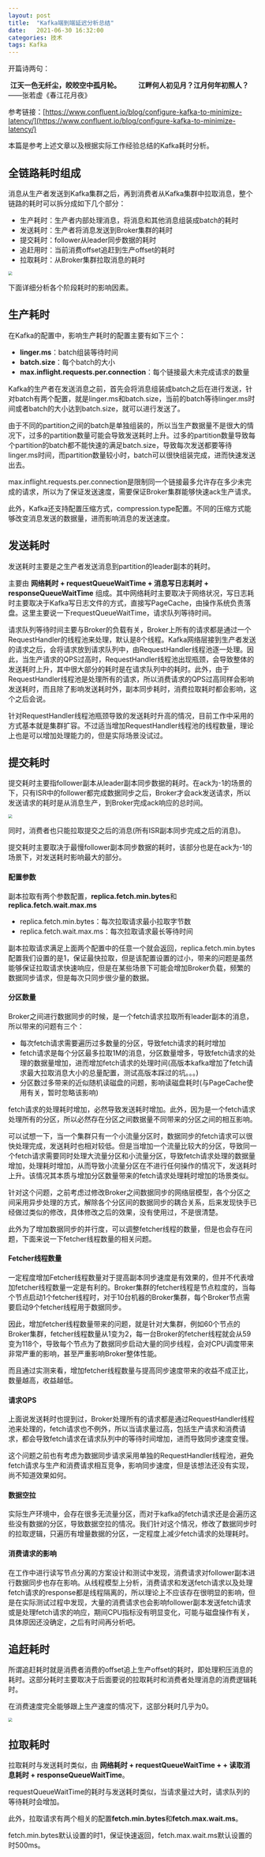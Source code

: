 ```yaml
---
layout: post
title:  "Kafka端到端延迟分析总结"
date:   2021-06-30 16:32:00
categories: 技术
tags: Kafka
---
```

开篇诗两句：

​        **江天一色无纤尘，皎皎空中孤月轮。** 　　
​        **江畔何人初见月？江月何年初照人？**        ——张若虚《春江花月夜》



参考链接：[https://www.confluent.io/blog/configure-kafka-to-minimize-latency/](https://www.confluent.io/blog/configure-kafka-to-minimize-latency/)

本篇是参考上述文章以及根据实际工作经验总结的Kafka耗时分析。

## 全链路耗时组成

消息从生产者发送到Kafka集群之后，再到消费者从Kafka集群中拉取消息，整个链路的耗时可以拆分成如下几个部分：

- 生产耗时：生产者内部处理消息，将消息和其他消息组装成batch的耗时
- 发送耗时：生产者将消息发送到Broker集群的耗时
- 提交耗时：follower从leader同步数据的耗时
- 追赶用时：当前消费offset追赶到生产offset的耗时
- 拉取耗时：从Broker集群拉取消息的耗时

<img src="/assets/kafka/kafkaLatency01.png" style="zoom:50%" />

下面详细分析各个阶段耗时的影响因素。

## 生产耗时

在Kafka的配置中，影响生产耗时的配置主要有如下三个：

- **linger.ms**：batch组装等待时间
- **batch.size**：每个batch的大小
- **max.inflight.requests.per.connection**：每个链接最大未完成请求的数量

Kafka的生产者在发送消息之前，首先会将消息组装成batch之后在进行发送，针对batch有两个配置，就是linger.ms和batch.size，当前的batch等待linger.ms时间或者batch的大小达到batch.size，就可以进行发送了。

由于不同的partition之间的batch是单独组装的，所以当生产数据量不是很大的情况下，过多的partition数量可能会导致发送耗时上升。过多的partition数量导致每个partition的batch都不能快速的满足batch.size，导致每次发送都要等待linger.ms时间，而partition数量较小时，batch可以很快组装完成，进而快速发送出去。

max.inflight.requests.per.connection是限制同一个链接最多允许存在多少未完成的请求，所以为了保证发送速度，需要保证Broker集群能够快速ack生产请求。

此外，Kafka还支持配置压缩方式，compression.type配置。不同的压缩方式能够改变消息发送的数据量，进而影响消息的发送速度。

## 发送耗时

发送耗时主要是之生产者发送消息到partition的leader副本的耗时。

主要由 **网络耗时 + requestQueueWaitTime + 消息写日志耗时 + responseQueueWaitTime** 组成。其中网络耗时主要取决于网络状况，写日志耗时主要取决于Kafka写日志文件的方式，直接写PageCache，由操作系统负责落盘。这里主要说一下requestQueueWaitTime，请求队列等待时间。

请求队列等待时间主要与Broker的负载有关，Broker上所有的请求都是通过一个RequestHandler的线程池来处理，默认是8个线程。Kafka网络层接到生产者发送的请求之后，会将请求放到请求队列中，由RequestHandler线程池逐一处理。因此，当生产请求的QPS过高时，RequestHandler线程池出现瓶颈，会导致整体的发送耗时上升，其中很大部分的耗时是在请求队列中的耗时。此外，由于RequestHandler线程池是处理所有的请求，所以消费请求的QPS过高同样会影响发送耗时，而且除了影响发送耗时外，副本同步耗时，消费拉取耗时都会影响，这个之后会说。

针对RequestHandler线程池瓶颈导致的发送耗时升高的情况，目前工作中采用的方式基本就是集群扩容。不过适当增加RequestHandler线程池的线程数量，理论上也是可以增加处理能力的，但是实际场景没试过。

## 提交耗时

提交耗时主要指follower副本从leader副本同步数据的耗时。在ack为-1的场景的下，只有ISR中的follower都完成数据同步之后，Broker才会ack发送请求，所以发送请求的耗时是从消息生产，到Broker完成ack响应的总时间。

<img src="/assets/kafka/kafkaLatency02.png" style="zoom:50%" />

同时，消费者也只能拉取提交之后的消息(所有ISR副本同步完成之后的消息)。

提交耗时主要取决于最慢follower副本同步数据的耗时，该部分也是在ack为-1的场景下，对发送耗时影响最大的部分。

#### 配置参数

副本拉取有两个参数配置，**replica.fetch.min.bytes**和**replica.fetch.wait.max.ms**

- replica.fetch.min.bytes：每次拉取请求最小拉取字节数
- replica.fetch.wait.max.ms：每次拉取请求最长等待时间

副本拉取请求满足上面两个配置中的任意一个就会返回，replica.fetch.min.bytes配置我们设置的是1，保证最快拉取，但是该配置设置的过小，带来的问题是虽然能够保证拉取请求快速响应，但是在某些场景下可能会增加Broker负载，频繁的数据同步请求，但是每次只同步很少量的数据。

#### 分区数量

Broker之间进行数据同步的时候，是一个fetch请求拉取所有leader副本的消息，所以带来的问题有三个：

- 每次fetch请求需要遍历过多数量的分区，导致fetch请求的耗时增加
- fetch请求是每个分区最多拉取1M的消息，分区数量增多，导致fetch请求的处理的数据量增加，进而增加fetch请求的处理时间(高版本kafka增加了fetch请求最大拉取消息大小的总量配置，测试高版本踩过的坑。。。)
- 分区数过多带来的近似随机读磁盘的问题，影响读磁盘耗时(与PageCache使用有关，暂时忽略该影响)

fetch请求的处理耗时增加，必然导致发送耗时增加。此外，因为是一个fetch请求处理所有的分区，所以必然存在分区之间数据量不同带来的分区之间的相互影响。

可以试想一下，当一个集群只有一个小流量分区时，数据同步的fetch请求可以很快处理完成，发送耗时也相对较低。但是当增加一个流量比较大的分区，导致同一个fetch请求需要同时处理大流量分区和小流量分区，导致fetch请求处理的数据量增加，处理耗时增加，从而导致小流量分区在不进行任何操作的情况下，发送耗时上升。该情况其本质与增加分区数量带来的fetch请求处理耗时增加的场景类似。

针对这个问题，之前考虑过修改Broker之间数据同步的网络层模型，各个分区之间采用异步处理的方式，解除各个分区间的数据同步的耦合关系，后来发现快手已经做过类似的修改，具体修改之后的效果，没有使用过，不是很清楚。

此外为了增加数据同步的并行度，可以调整fetcher线程的数量，但是也会存在问题，下面来说一下fetcher线程数量的相关问题。

#### Fetcher线程数量

一定程度增加Fetcher线程数量对于提高副本同步速度是有效果的，但并不代表增加fetcher线程数量一定是有利的。Broker集群的fetcher线程是节点粒度的，当每个节点启动1个fetcher线程时，对于10台机器的Broker集群，每个Broker节点需要启动9个fetcher线程用于数据同步。

因此，增加fetcher线程数量带来的问题，就是针对大集群，例如60个节点的Broker集群，fetcher线程数量从1变为2，每一台Broker的fetcher线程就会从59变为118个，导致每个节点为了数据同步启动大量的同步线程，会对CPU调度带来非常严重的影响，甚至严重影响Broker整体性能。

而且通过实测来看，增加fetcher线程数量与提高同步速度带来的收益不成正比，数量越高，收益越低。

#### 请求QPS

上面说发送耗时也提到过，Broker处理所有的请求都是通过RequestHandler线程池来处理的，fetch请求也不例外，所以当请求量过高，包括生产请求和消费请求，都会导致fetch请求在请求队列中的等待时间增加，进而导致同步速度变慢。

这个问题之前也有考虑为数据同步请求采用单独的RequestHandler线程池，避免fetch请求与生产和消费请求相互竞争，影响同步速度，但是该想法还没有实现，尚不知道效果如何。

#### 数据空拉

实际生产环境中，会存在很多无流量分区，而对于kafka的fetch请求还是会遍历这些没有数据的分区，导致数据空拉的情况。我们针对这个情况，修改了数据同步时的拉取逻辑，只遍历有增量数据的分区，一定程度上减少fetch请求的处理耗时。

#### 消费请求的影响

在工作中进行读写节点分离的方案设计和测试中发现，消费请求对follower副本进行数据同步也存在影响。从线程模型上分析，消费请求和发送fetch请求以及处理fetch请求的response都是线程隔离的，所以理论上不应该存在很明显的影响，但是在实际测试过程中发现，大量的消费请求也会影响follower副本发送fetch请求或是处理fetch请求的响应，期间CPU指标没有明显变化，可能与磁盘操作有关，具体原因还没确定，之后有时间再分析吧。

## 追赶耗时

所谓追赶耗时就是消费者消费的offset追上生产offset的耗时，即处理积压消息的耗时。这部分耗时主要取决于后面要说的拉取耗时和消费者处理消息的消费逻辑耗时。

在消费速度完全能够跟上生产速度的情况下，这部分耗时几乎为0。

<img src="/assets/kafka/kafkaLatency03.png" style="zoom:50%" />

## 拉取耗时

拉取耗时与发送耗时类似，由 **网络耗时 +   requestQueueWaitTime + + 读取消息耗时 + responseQueueWaitTime**。

requestQueueWaitTime的耗时与发送耗时类似，当请求量过大时，请求队列的等待耗时会增加。

此外，拉取请求有两个相关的配置**fetch.min.bytes**和**fetch.max.wait.ms**。

fetch.min.bytes默认设置的时1，保证快速返回，fetch.max.wait.ms默认设置的时500ms。